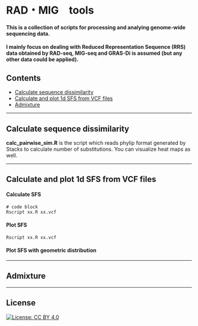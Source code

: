 # RAD・MIG　tools

#### This is a collection of scripts for processing and analying genome-wide sequencing data.
#### I mainly focus on dealing with Reduced Representation Sequence (RRS) data obtained by RAD-seq, MIG-seq and GRAS-Di is assumed (but any other data could be applied).

## Contents

* [Calculate sequence dissimilarity](#calculate-sequence-dissimilarity)
* [Calculate and plot 1d SFS from VCF files](#calculate-and-plot-1d-sfs-from-vcf-files)
* [Admixture](#admixture)

---

## Calculate sequence dissimilarity

**calc_pairwise_sim.R** is the script which reads phylip format generated by Stacks to calculate number of substitutions. You can visualize heat maps as well.

---

## Calculate and plot 1d SFS from VCF files

#### Calculate SFS

```
# code block
Rscript xx.R xx.vcf
```

#### Plot SFS

```
Rscript xx.R xx.vcf
```


#### Plot SFS with geometric distribution

---

## Admixture

---

## License
[![License: CC BY 4.0](https://img.shields.io/badge/License-CC%20BY%204.0-lightgrey.svg)](https://creativecommons.org/licenses/by/4.0/)
